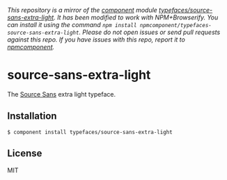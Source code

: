 *This repository is a mirror of the [component](http://component.io) module [typefaces/source-sans-extra-light](http://github.com/typefaces/source-sans-extra-light). It has been modified to work with NPM+Browserify. You can install it using the command `npm install npmcomponent/typefaces-source-sans-extra-light`. Please do not open issues or send pull requests against this repo. If you have issues with this repo, report it to [npmcomponent](https://github.com/airportyh/npmcomponent).*

# source-sans-extra-light
  
  The [Source Sans](https://typekit.com/fonts/source-sans-pro) extra light typeface.

## Installation

    $ component install typefaces/source-sans-extra-light

## License

  MIT